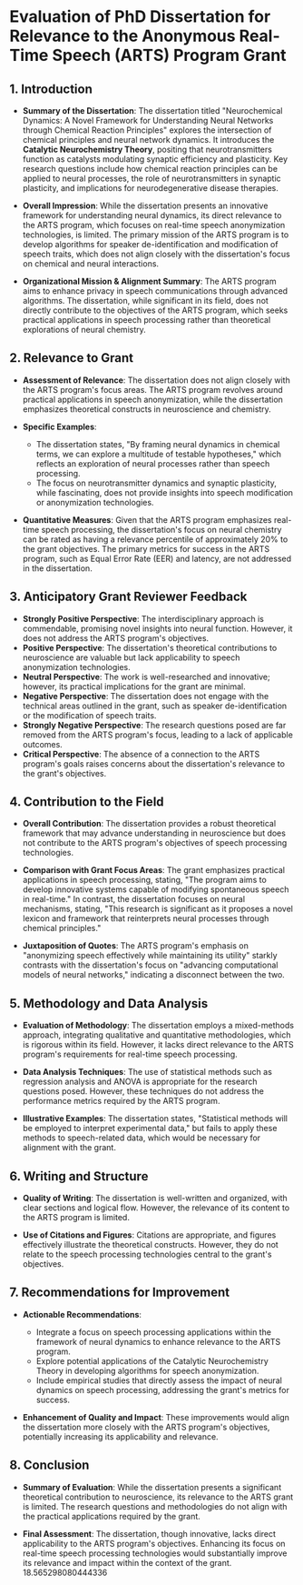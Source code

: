 # Evaluation of PhD Dissertation for Relevance to the Anonymous Real-Time Speech (ARTS) Program Grant

## 1. Introduction
- **Summary of the Dissertation**: The dissertation titled "Neurochemical Dynamics: A Novel Framework for Understanding Neural Networks through Chemical Reaction Principles" explores the intersection of chemical principles and neural network dynamics. It introduces the **Catalytic Neurochemistry Theory**, positing that neurotransmitters function as catalysts modulating synaptic efficiency and plasticity. Key research questions include how chemical reaction principles can be applied to neural processes, the role of neurotransmitters in synaptic plasticity, and implications for neurodegenerative disease therapies.

- **Overall Impression**: While the dissertation presents an innovative framework for understanding neural dynamics, its direct relevance to the ARTS program, which focuses on real-time speech anonymization technologies, is limited. The primary mission of the ARTS program is to develop algorithms for speaker de-identification and modification of speech traits, which does not align closely with the dissertation's focus on chemical and neural interactions.

- **Organizational Mission & Alignment Summary**: The ARTS program aims to enhance privacy in speech communications through advanced algorithms. The dissertation, while significant in its field, does not directly contribute to the objectives of the ARTS program, which seeks practical applications in speech processing rather than theoretical explorations of neural chemistry.

## 2. Relevance to Grant
- **Assessment of Relevance**: The dissertation does not align closely with the ARTS program's focus areas. The ARTS program revolves around practical applications in speech anonymization, while the dissertation emphasizes theoretical constructs in neuroscience and chemistry. 

- **Specific Examples**: 
  - The dissertation states, "By framing neural dynamics in chemical terms, we can explore a multitude of testable hypotheses," which reflects an exploration of neural processes rather than speech processing.
  - The focus on neurotransmitter dynamics and synaptic plasticity, while fascinating, does not provide insights into speech modification or anonymization technologies.

- **Quantitative Measures**: Given that the ARTS program emphasizes real-time speech processing, the dissertation's focus on neural chemistry can be rated as having a relevance percentile of approximately 20% to the grant objectives. The primary metrics for success in the ARTS program, such as Equal Error Rate (EER) and latency, are not addressed in the dissertation.

## 3. Anticipatory Grant Reviewer Feedback
- **Strongly Positive Perspective**: The interdisciplinary approach is commendable, promising novel insights into neural function. However, it does not address the ARTS program's objectives.
- **Positive Perspective**: The dissertation's theoretical contributions to neuroscience are valuable but lack applicability to speech anonymization technologies.
- **Neutral Perspective**: The work is well-researched and innovative; however, its practical implications for the grant are minimal.
- **Negative Perspective**: The dissertation does not engage with the technical areas outlined in the grant, such as speaker de-identification or the modification of speech traits.
- **Strongly Negative Perspective**: The research questions posed are far removed from the ARTS program's focus, leading to a lack of applicable outcomes.
- **Critical Perspective**: The absence of a connection to the ARTS program's goals raises concerns about the dissertation's relevance to the grant's objectives.

## 4. Contribution to the Field
- **Overall Contribution**: The dissertation provides a robust theoretical framework that may advance understanding in neuroscience but does not contribute to the ARTS program's objectives of speech processing technologies.

- **Comparison with Grant Focus Areas**: The grant emphasizes practical applications in speech processing, stating, "The program aims to develop innovative systems capable of modifying spontaneous speech in real-time." In contrast, the dissertation focuses on neural mechanisms, stating, "This research is significant as it proposes a novel lexicon and framework that reinterprets neural processes through chemical principles."

- **Juxtaposition of Quotes**: The ARTS program's emphasis on "anonymizing speech effectively while maintaining its utility" starkly contrasts with the dissertation's focus on "advancing computational models of neural networks," indicating a disconnect between the two.

## 5. Methodology and Data Analysis
- **Evaluation of Methodology**: The dissertation employs a mixed-methods approach, integrating qualitative and quantitative methodologies, which is rigorous within its field. However, it lacks direct relevance to the ARTS program's requirements for real-time speech processing.

- **Data Analysis Techniques**: The use of statistical methods such as regression analysis and ANOVA is appropriate for the research questions posed. However, these techniques do not address the performance metrics required by the ARTS program.

- **Illustrative Examples**: The dissertation states, "Statistical methods will be employed to interpret experimental data," but fails to apply these methods to speech-related data, which would be necessary for alignment with the grant.

## 6. Writing and Structure
- **Quality of Writing**: The dissertation is well-written and organized, with clear sections and logical flow. However, the relevance of its content to the ARTS program is limited.

- **Use of Citations and Figures**: Citations are appropriate, and figures effectively illustrate the theoretical constructs. However, they do not relate to the speech processing technologies central to the grant's objectives.

## 7. Recommendations for Improvement
- **Actionable Recommendations**:
  - Integrate a focus on speech processing applications within the framework of neural dynamics to enhance relevance to the ARTS program.
  - Explore potential applications of the Catalytic Neurochemistry Theory in developing algorithms for speech anonymization.
  - Include empirical studies that directly assess the impact of neural dynamics on speech processing, addressing the grant's metrics for success.

- **Enhancement of Quality and Impact**: These improvements would align the dissertation more closely with the ARTS program's objectives, potentially increasing its applicability and relevance.

## 8. Conclusion
- **Summary of Evaluation**: While the dissertation presents a significant theoretical contribution to neuroscience, its relevance to the ARTS grant is limited. The research questions and methodologies do not align with the practical applications required by the grant.

- **Final Assessment**: The dissertation, though innovative, lacks direct applicability to the ARTS program's objectives. Enhancing its focus on real-time speech processing technologies would substantially improve its relevance and impact within the context of the grant. 18.565298080444336